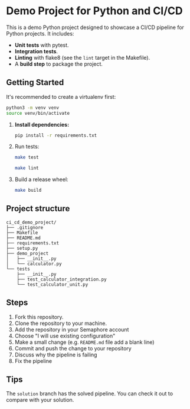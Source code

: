# Demo Project for Python and CI/CD

This is a demo Python project designed to showcase a CI/CD pipeline for Python projects. It includes:

- **Unit tests** with pytest.
- **Integration tests**.
- **Linting** with flake8 (see the `lint` target in the Makefile).
- A **build step** to package the project.

## Getting Started

It's recommended to create a virtualenv first:

```bash
python3 -m venv venv
source venv/bin/activate
```

1. **Install dependencies:**

    ```bash
    pip install -r requirements.txt
    ```

2. Run tests:

    ```bash
    make test
    ```

    ```bash
    make lint
    ```

3. Build a release wheel:

    ```bash
    make build
    ```

## Project structure

```text
ci_cd_demo_project/
├── .gitignore
├── Makefile
├── README.md
├── requirements.txt
├── setup.py
├── demo_project
│   ├── __init__.py
│   └── calculator.py
└── tests
    ├── __init__.py
    ├── test_calculator_integration.py
    └── test_calculator_unit.py
```

## Steps

1. Fork this repository.
2. Clone the repository to your machine.
3. Add the repository in your Semaphore account
4. Choose "I will use existing configuration"
5. Make a small change (e.g. `README.md` file add a blank line)
6. Commit and push the change to your repository
7. Discuss why the pipeline is failing
8. Fix the pipeline

## Tips

The `solution` branch has the solved pipeline. You can check it out to compare with your solution.
